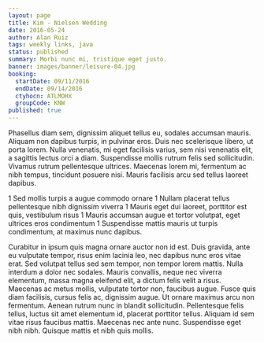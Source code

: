 ```yaml
---
layout: page
title: Kim - Nielsen Wedding
date: 2016-05-24
author: Alan Ruiz
tags: weekly links, java
status: published
summary: Morbi nunc mi, tristique eget justo.
banner: images/banner/leisure-04.jpg
booking:
  startDate: 09/11/2016
  endDate: 09/14/2016
  ctyhocn: ATLMOHX
  groupCode: KNW
published: true
---
```

Phasellus diam sem, dignissim aliquet tellus eu, sodales accumsan mauris. Aliquam non dapibus turpis, in pulvinar eros. Duis nec scelerisque libero, ut porta lorem. Nulla venenatis, mi eget facilisis varius, sem nisi venenatis elit, a sagittis lectus orci a diam. Suspendisse mollis rutrum felis sed sollicitudin. Vivamus rutrum pellentesque ultrices. Maecenas lorem mi, fermentum ac nibh tempus, tincidunt posuere nisi. Mauris facilisis arcu sed tellus laoreet dapibus.

1 Sed mollis turpis a augue commodo ornare
1 Nullam placerat tellus pellentesque nibh dignissim viverra
1 Mauris eget dui laoreet, porttitor est quis, vestibulum risus
1 Mauris accumsan augue et tortor volutpat, eget ultrices eros condimentum
1 Suspendisse mattis mauris ut turpis condimentum, at maximus nunc dapibus.

Curabitur in ipsum quis magna ornare auctor non id est. Duis gravida, ante eu vulputate tempor, risus enim lacinia leo, nec dapibus nunc eros vitae erat. Sed volutpat tellus sed sem tempor, non tempor lorem mattis. Nulla interdum a dolor nec sodales. Mauris convallis, neque nec viverra elementum, massa magna eleifend elit, a dictum felis velit a risus. Maecenas ac metus mollis, vulputate tortor non, faucibus augue. Fusce quis diam facilisis, cursus felis ac, dignissim augue. Ut ornare maximus arcu non fermentum. Aenean rutrum nunc in blandit sollicitudin. Pellentesque felis tellus, luctus sit amet elementum id, placerat porttitor tellus. Aliquam id sem vitae risus faucibus mattis. Maecenas nec ante nunc. Suspendisse eget nibh nibh. Quisque mattis et nibh quis mollis.
